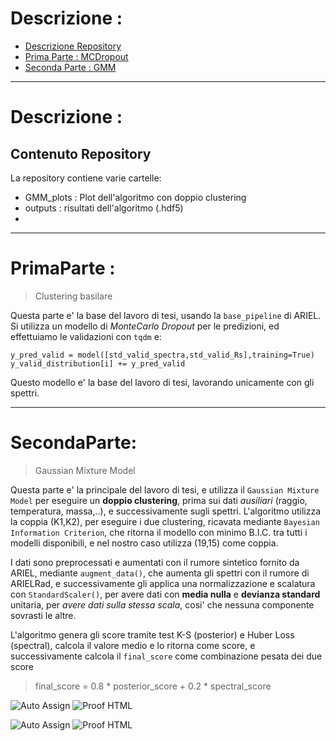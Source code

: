 # Descrizione : 

- [Descrizione Repository](#Descrizione)
- [Prima Parte : MCDropout](#PrimaParte)
- [Seconda Parte : GMM](#SecondaParte)
 
---

# Descrizione : 
## Contenuto Repository

La repository contiene varie cartelle:
- GMM_plots : Plot dell'algoritmo con doppio clustering
- outputs : risultati dell'algoritmo (.hdf5)
- 
  
---

# PrimaParte :
> Clustering basilare

Questa parte e' la base del lavoro di tesi, usando la `base_pipeline` di ARIEL.
Si utilizza un modello di *MonteCarlo Dropout* per le predizioni, ed effettuiamo le validazioni con `tqdm` e:

`y_pred_valid = model([std_valid_spectra,std_valid_Rs],training=True)`
`y_valid_distribution[i] += y_pred_valid`

Questo modello e' la base del lavoro di tesi, lavorando unicamente con gli spettri.

---

# SecondaParte:
> Gaussian Mixture Model

Questa parte e' la principale del lavoro di tesi, e utilizza il `Gaussian Mixture Model` per eseguire un **doppio clustering**, prima sui dati *ausiliari* (raggio, temperatura, massa,..), e successivamente sugli spettri.
L'algoritmo utilizza la coppia (K1,K2), per eseguire i due clustering, ricavata mediante `Bayesian Information Criterion`, che ritorna il modello con minimo B.I.C. tra tutti i modelli disponibili, e nel nostro caso utilizza (19,15) come coppia.

I dati sono preprocessati e aumentati con il rumore sintetico fornito da ARIEL, mediante `augment_data()`, che aumenta gli spettri con il rumore di ARIELRad, e successivamente gli applica una normalizzazione e scalatura con `StandardScaler()`, per avere dati con **media nulla** e **devianza standard** unitaria, per *avere dati sulla stessa scala*, cosi' che nessuna componente sovrasti le altre.

L'algoritmo genera gli score tramite test K-S (posterior) e Huber Loss (spectral), calcola il valore medio e lo ritorna come score, e successivamente calcola il `final_score` come combinazione pesata dei due score
> final_score = 0.8 * posterior_score + 0.2 * spectral_score



![Auto Assign](https://github.com/Parthenope2024/demo-repository/actions/workflows/auto-assign.yml/badge.svg)
![Proof HTML](https://github.com/Parthenope2024/demo-repository/actions/workflows/proof-html.yml/badge.svg)

![Auto Assign](https://github.com/Parthenope2024/demo-repository/actions/workflows/auto-assign.yml/badge.svg)
![Proof HTML](https://github.com/Parthenope2024/demo-repository/actions/workflows/proof-html.yml/badge.svg)
